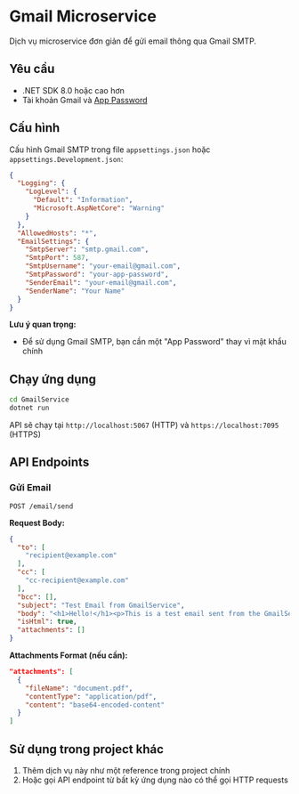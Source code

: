 # Gmail Microservice

Dịch vụ microservice đơn giản để gửi email thông qua Gmail SMTP.

## Yêu cầu

- .NET SDK 8.0 hoặc cao hơn
- Tài khoản Gmail và [App Password](https://support.google.com/accounts/answer/185833?hl=en)

## Cấu hình

Cấu hình Gmail SMTP trong file `appsettings.json` hoặc `appsettings.Development.json`:

```json
{
  "Logging": {
    "LogLevel": {
      "Default": "Information",
      "Microsoft.AspNetCore": "Warning"
    }
  },
  "AllowedHosts": "*",
  "EmailSettings": {
    "SmtpServer": "smtp.gmail.com",
    "SmtpPort": 587,
    "SmtpUsername": "your-email@gmail.com",
    "SmtpPassword": "your-app-password",
    "SenderEmail": "your-email@gmail.com",
    "SenderName": "Your Name"
  }
}
```

**Lưu ý quan trọng:** 
- Để sử dụng Gmail SMTP, bạn cần một "App Password" thay vì mật khẩu chính

## Chạy ứng dụng

```bash
cd GmailService
dotnet run
```

API sẽ chạy tại `http://localhost:5067` (HTTP) và `https://localhost:7095` (HTTPS)

## API Endpoints

### Gửi Email

```http
POST /email/send
```

**Request Body:**

```json
{
  "to": [
    "recipient@example.com"
  ],
  "cc": [
    "cc-recipient@example.com"
  ],
  "bcc": [],
  "subject": "Test Email from GmailService",
  "body": "<h1>Hello!</h1><p>This is a test email sent from the GmailService microservice.</p>",
  "isHtml": true,
  "attachments": []
}
```

**Attachments Format (nếu cần):**

```json
"attachments": [
  {
    "fileName": "document.pdf",
    "contentType": "application/pdf",
    "content": "base64-encoded-content"
  }
]
```

## Sử dụng trong project khác

1. Thêm dịch vụ này như một reference trong project chính
2. Hoặc gọi API endpoint từ bất kỳ ứng dụng nào có thể gọi HTTP requests